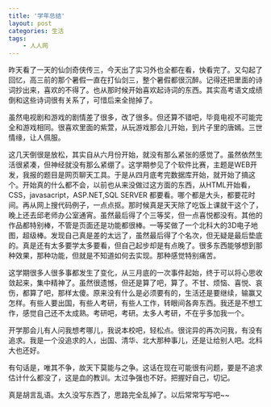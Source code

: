 ```yaml
---
title: '学年总结'
layout: post
categories: 生活
tags:
    - 人人网
---
```


昨天看了一天的仙剑奇侠传三，今天出了实习外也全都在看，快看完了。又勾起了回忆，高三前的那个暑假一直在打仙剑三，整个暑假都很沉醉。记得还把里面的诗词抄出来，喜欢的不得了。也从那时候开始喜欢起诗词的东西。其实高考语文成绩倒和这些诗词很有关系了，可惜后来全抛掉了。

虽然电视剧和游戏的剧情差了很多，改了很多。但还算不错吧，毕竟电视不可能完全和游戏相同。很喜欢里面的紫萱，从玩游戏那会儿开始，到片子里的唐嫣。三世情缘，让人佩服。

这几天倒很是放松，其实自从六月份开始，就没有那么紧张的感觉了。虽然依然生活很紧凑，但神经就没有那么紧绷了。这学期参见了个软件比赛，主题是WEB开发，我报的题目是网页聊天工具。于是从四月底考完数据库开始，就开始了搞这个。开始真的什么都不会，以前也从来没做过这方面的东西，从HTML开始看，CSS，javasacript，ASP.NET,SQL SERVER 都要看。哪个都是大头，都要花时间。再从网上搜代码例子，一点点抠。那时候真是天天除了吃饭上课就干这个了，晚上还去邱老师办公室通宵。虽然最后得了个三等奖，但一点喜悦都没有。其他的作品都特别棒，不管是页面还是功能都很棒。一等奖做了一个北科大的3D电子地图，超级棒。发现自己真是差的太远了，虽然最后得了个名次，但无疑是最后垫底的。真是还有太多要学太多要看，但自己起步却是有点晚了。很多东西能够想到那种效果，那种功能，但就是不知道如何去实现。那种感觉特别痛苦。

 这学期很多人很多事都发生了变化，从三月底的一次事件起始，终于可以将心思收敛起来，集中精神了。虽然很遗憾，但还是算了吧，算了。不甘、烦恼、喜悦、哀伤，都算了吧，那样太傻。原来没有什么是必须要有的，生活还是要继续，输赢又怎样。有些人要出国，有些人考研，有些人工作，转眼间各奔东西。我还是不想工作，感觉自己还不太成熟。考研吧，考研。太多人考研，不在乎多加我一个。

 开学那会儿有人问我想考哪儿，我说本校吧，轻松点。很诧异的再次问我，有没有追求。我是一个没追求的人，出国、清华、北大那种事儿，还是让给别人吧。北科大也还好。

有句话是，唯其不争，故天下莫能与之争。这话在现在可能很有问题，要是不追求估计什么都没了，这是血的教训。太过争强也不好。把握好自己，切记。

真是胡言乱语。太久没写东西了，思路完全乱掉了。以后常常写写吧~~